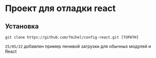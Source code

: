 # Проект для отладки react
## Установка

``` git clone https://github.com/fmihel/config-react.git [TOPATH] ```


```25/05/22``` добавлен пример ленивой загрузки для обычных модулей и React
